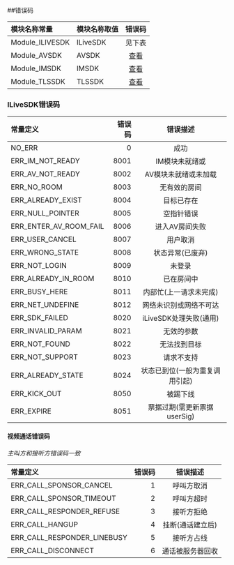 ﻿##错误码


模块名称常量|模块名称取值|错误码
:--|:--|:--:
Module_ILIVESDK|ILiveSDK|见下表
Module_AVSDK|AVSDK|[查看](./avsdkErr.md)
Module_IMSDK|IMSDK|[查看](https://www.qcloud.com/doc/product/269/1671)
Module_TLSSDK|TLSSDK|[查看](http://bbs.qcloud.com/thread-8309-1-1.html)

### ILiveSDK错误码
常量定义|错误码|错误描述
:--|--:|:--:
NO_ERR                  |0|成功
ERR_IM_NOT_READY        |8001|IM模块未就绪或
ERR_AV_NOT_READY        |8002|AV模块未就绪或未加载
ERR_NO_ROOM             |8003|无有效的房间
ERR_ALREADY_EXIST       |8004|目标已存在
ERR_NULL_POINTER        |8005|空指针错误
ERR_ENTER_AV_ROOM_FAIL  |8006|进入AV房间失败
ERR_USER_CANCEL         |8007|用户取消
ERR_WRONG_STATE         |8008|状态异常(已废弃)
ERR_NOT_LOGIN           |8009|未登录
ERR_ALREADY_IN_ROOM     |8010|已在房间中
ERR_BUSY_HERE           |8011|内部忙(上一请求未完成)
ERR_NET_UNDEFINE        |8012|网络未识别或网络不可达
ERR_SDK_FAILED          |8020|iLiveSDK处理失败(通用)
ERR_INVALID_PARAM       |8021|无效的参数
ERR_NOT_FOUND           |8022|无法找到目标
ERR_NOT_SUPPORT         |8023|请求不支持
ERR_ALREADY_STATE       |8024|状态已到位(一般为重复调用引起)
ERR_KICK_OUT            |8050|被踢下线
ERR_EXPIRE              |8051|票据过期(需更新票据userSig)

#### 视频通话错误码
*主叫方和接听方错误码一致*

常量定义|错误码|错误描述
:--|--:|:--:
ERR_CALL_SPONSOR_CANCEL     |1|呼叫方取消
ERR_CALL_SPONSOR_TIMEOUT    |2|呼叫方超时
ERR_CALL_RESPONDER_REFUSE   |3|接听方拒绝
ERR_CALL_HANGUP             |4|挂断(通话建立后)
ERR_CALL_RESPONDER_LINEBUSY |5|接听方占线
ERR_CALL_DISCONNECT         |6|通话被服务器回收

